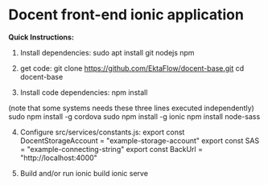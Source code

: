 # Docent front-end ionic application

**Quick Instructions:**
1. Install dependencies:
sudo apt install git nodejs npm

2. get code: 
git clone https://github.com/EktaFlow/docent-base.git
cd docent-base 

3. Install code dependencies:
npm install

(note that some systems needs these three lines executed independently)
sudo npm install -g cordova
sudo npm install -g ionic
npm install node-sass

4. Configure src/services/constants.js:
export const DocentStorageAccount =  "example-storage-account"
export const SAS                  = "example-connecting-string"
export const BackUrl              =  "http://localhost:4000"

5. Build and/or run
ionic build
ionic serve

